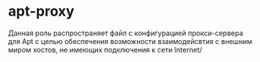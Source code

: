 apt-proxy
=========

Данная роль распространяет файл с конфигурацией прокси-сервера для Apt с целью обеспечения возможности взаимодейсвтия с внешним миром хостов, не имеющих подключения к сети Internet/

